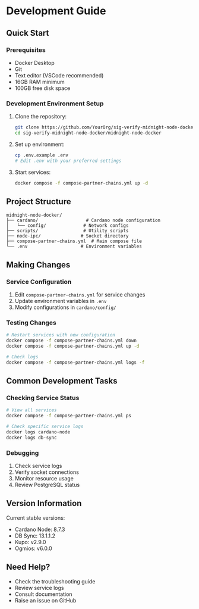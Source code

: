 # Development Guide

## Quick Start

### Prerequisites
- Docker Desktop
- Git
- Text editor (VSCode recommended)
- 16GB RAM minimum
- 100GB free disk space

### Development Environment Setup
1. Clone the repository:
   ```bash
   git clone https://github.com/YourOrg/sig-verify-midnight-node-docker.git
   cd sig-verify-midnight-node-docker/midnight-node-docker
   ```

2. Set up environment:
   ```bash
   cp .env.example .env
   # Edit .env with your preferred settings
   ```

3. Start services:
   ```bash
   docker compose -f compose-partner-chains.yml up -d
   ```

## Project Structure
```
midnight-node-docker/
├── cardano/                  # Cardano node configuration
│   └── config/              # Network configs
├── scripts/                 # Utility scripts
├── node-ipc/               # Socket directory
├── compose-partner-chains.yml  # Main compose file
└── .env                    # Environment variables
```

## Making Changes

### Service Configuration
1. Edit `compose-partner-chains.yml` for service changes
2. Update environment variables in `.env`
3. Modify configurations in `cardano/config/`

### Testing Changes
```bash
# Restart services with new configuration
docker compose -f compose-partner-chains.yml down
docker compose -f compose-partner-chains.yml up -d

# Check logs
docker compose -f compose-partner-chains.yml logs -f
```

## Common Development Tasks

### Checking Service Status
```bash
# View all services
docker compose -f compose-partner-chains.yml ps

# Check specific service logs
docker logs cardano-node
docker logs db-sync
```

### Debugging
1. Check service logs
2. Verify socket connections
3. Monitor resource usage
4. Review PostgreSQL status

## Version Information
Current stable versions:
- Cardano Node: 8.7.3
- DB Sync: 13.1.1.2
- Kupo: v2.9.0
- Ogmios: v6.0.0

## Need Help?
- Check the troubleshooting guide
- Review service logs
- Consult documentation
- Raise an issue on GitHub
